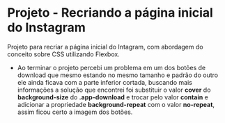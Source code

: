 # Projeto - Recriando a página inicial do Instagram

Projeto para recriar a página inicial do Intagram, com abordagem do conceito sobre CSS utilizando Flexbox.

- Ao terminar o projeto percebi um problema em um dos botões de download que mesmo estando no mesmo tamanho e padrão do outro ele ainda ficava com a parte inferior cortada, buscando mais informações a solução que encontrei foi substituir o valor **cover** do **background-size** do **.app-download** e trocar pelo valor **contain** e adicionar a propriedade **background-repeat** com o valor **no-repeat**, assim ficou certo a imagem dos botões.